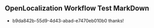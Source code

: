 ## OpenLocalization Workflow Test MarkDown
* b9da842b-55d9-4d43-abad-e7470eb010b0 thanks!

<!--HONumber=Aug16_HO1-->


